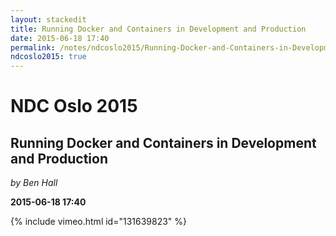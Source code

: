 ```yaml
---
layout: stackedit
title: Running Docker and Containers in Development and Production
date: 2015-06-18 17:40
permalink: /notes/ndcoslo2015/Running-Docker-and-Containers-in-Development-and-Production.html
ndcoslo2015: true
---
```


# NDC Oslo 2015

## Running Docker and Containers in Development and Production
*by Ben Hall*

**2015-06-18 17:40**

{% include vimeo.html id="131639823" %}